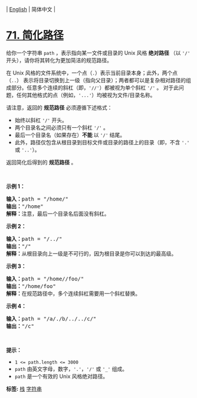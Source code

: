 | [English](README_EN.md) | 简体中文 |

# [71. 简化路径](https://leetcode-cn.com/problems/simplify-path)
<p>给你一个字符串 <code>path</code> ，表示指向某一文件或目录的 Unix 风格 <strong>绝对路径 </strong>（以 <code>'/'</code> 开头），请你将其转化为更加简洁的规范路径。</p>

<p class="MachineTrans-lang-zh-CN">在 Unix 风格的文件系统中，一个点（<code>.</code>）表示当前目录本身；此外，两个点 （<code>..</code>） 表示将目录切换到上一级（指向父目录）；两者都可以是复杂相对路径的组成部分。任意多个连续的斜杠（即，<code>'//'</code>）都被视为单个斜杠 <code>'/'</code> 。 对于此问题，任何其他格式的点（例如，<code>'...'</code>）均被视为文件/目录名称。</p>

<p>请注意，返回的 <strong>规范路径</strong> 必须遵循下述格式：</p>

<ul>
	<li>始终以斜杠 <code>'/'</code> 开头。</li>
	<li>两个目录名之间必须只有一个斜杠 <code>'/'</code> 。</li>
	<li>最后一个目录名（如果存在）<strong>不能 </strong>以 <code>'/'</code> 结尾。</li>
	<li>此外，路径仅包含从根目录到目标文件或目录的路径上的目录（即，不含 <code>'.'</code> 或 <code>'..'</code>）。</li>
</ul>

<p>返回简化后得到的 <strong>规范路径</strong> 。</p>

<p> </p>

<p><strong>示例 1：</strong></p>

<pre>
<strong>输入：</strong>path = "/home/"
<strong>输出：</strong>"/home"
<strong>解释：</strong>注意，最后一个目录名后面没有斜杠。 </pre>

<p><strong>示例 2：</strong></p>

<pre>
<strong>输入：</strong>path = "/../"
<strong>输出：</strong>"/"
<strong>解释：</strong>从根目录向上一级是不可行的，因为根目录是你可以到达的最高级。
</pre>

<p><strong>示例 3：</strong></p>

<pre>
<strong>输入：</strong>path = "/home//foo/"
<strong>输出：</strong>"/home/foo"
<strong>解释：</strong>在规范路径中，多个连续斜杠需要用一个斜杠替换。
</pre>

<p><strong>示例 4：</strong></p>

<pre>
<strong>输入：</strong>path = "/a/./b/../../c/"
<strong>输出：</strong>"/c"
</pre>

<p> </p>

<p><strong>提示：</strong></p>

<ul>
	<li><code>1 <= path.length <= 3000</code></li>
	<li><code>path</code> 由英文字母，数字，<code>'.'</code>，<code>'/'</code> 或 <code>'_'</code> 组成。</li>
	<li><code>path</code> 是一个有效的 Unix 风格绝对路径。</li>
</ul>

**标签:**  [栈](https://leetcode-cn.com/tag/stack) [字符串](https://leetcode-cn.com/tag/string) 